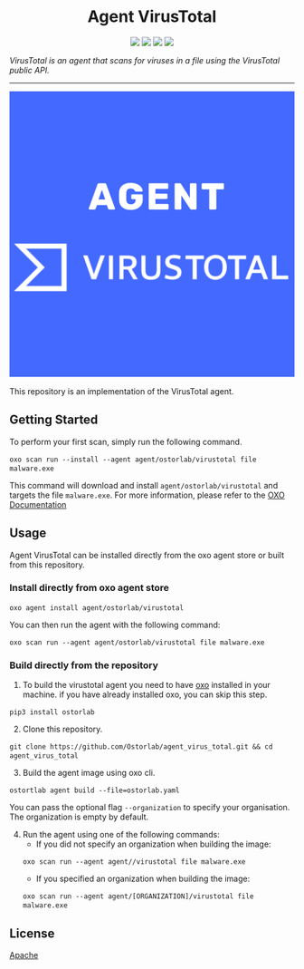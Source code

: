 
<h1 align="center">Agent VirusTotal</h1>

<p align="center">
<img src="https://img.shields.io/badge/License-Apache_2.0-brightgreen.svg">
<img src="https://img.shields.io/github/languages/top/ostorlab/agent_virus_total">
<img src="https://img.shields.io/github/stars/ostorlab/agent_virus_total">
<img src="https://img.shields.io/badge/PRs-welcome-brightgreen.svg">
</p>

_VirusTotal is an agent that scans for viruses in a file using the VirusTotal public API._

---

<p align="center">
<img src="https://github.com/Ostorlab/agent_virus_total/blob/main/images/logo.png" alt="agent_virus_total" />
</p>

This repository is an implementation of the VirusTotal agent.

## Getting Started
To perform your first scan, simply run the following command.
```shell
oxo scan run --install --agent agent/ostorlab/virustotal file malware.exe
```

This command will download and install `agent/ostorlab/virustotal` and targets the file `malware.exe`.
For more information, please refer to the [OXO Documentation](https://oxo.ostorlab.co/docs)


## Usage

Agent VirusTotal can be installed directly from the oxo agent store or built from this repository.

 ### Install directly from oxo agent store

 ```shell
 oxo agent install agent/ostorlab/virustotal
 ```

You can then run the agent with the following command:
```shell
oxo scan run --agent agent/ostorlab/virustotal file malware.exe
```


### Build directly from the repository

 1. To build the virustotal agent you need to have [oxo](https://pypi.org/project/ostorlab/) installed in your machine.  if you have already installed oxo, you can skip this step.

```shell
pip3 install ostorlab
```

 2. Clone this repository.

```shell
git clone https://github.com/Ostorlab/agent_virus_total.git && cd agent_virus_total
```

 3. Build the agent image using oxo cli.

 ```shell
 ostortlab agent build --file=ostorlab.yaml
 ```
 You can pass the optional flag `--organization` to specify your organisation. The organization is empty by default.

 4. Run the agent using one of the following commands:
	 * If you did not specify an organization when building the image:
      ```shell
      oxo scan run --agent agent//virustotal file malware.exe
      ```
	 * If you specified an organization when building the image:
      ```shell
      oxo scan run --agent agent/[ORGANIZATION]/virustotal file malware.exe
      ```


## License
[Apache](./LICENSE)

